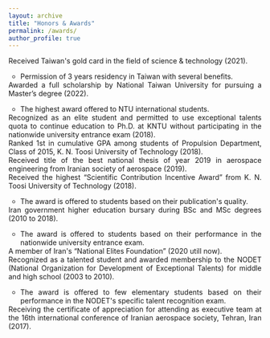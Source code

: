 ```yaml
---
layout: archive
title: "Honors & Awards"
permalink: /awards/
author_profile: true
---
```

<html>
<head>
<style>
ul.demo {
  list-style-type: none;
  list-style-image: url("starsolid.gif");
  margin: 0;
  padding: 0;
}
</style>
</head>

<body>
<p></p>
<ul class="demo" align="justify">
  <li><i class="fas fa-medal" style="color:#FFD700;font-size:20px"></i> Received Taiwan's gold card in the field of science & technology (2021).</li>
  <ul>
  <li> Permission of 3 years residency in Taiwan with several benefits.</li>
  </ul>
</ul>
<ul class="demo" align="justify">
  <li><i class="fas fa-medal" style="color:#FFD700;font-size:20px"></i> Awarded a full scholarship by National Taiwan University for pursuing a Master’s degree (2022).</li>
<ul>
        <li align="justify"> The highest award offered to NTU international students.</li>
</ul>
</ul>  
<ul class="demo" align="justify">
  <li><i class="fas fa-medal" style="color:#FFD700;font-size:20px"></i> Recognized as an elite student and permitted to use exceptional talents quota to continue education to Ph.D. at KNTU without participating in the nationwide university entrance exam (2018).</li>
</ul>         
<ul class="demo" align="justify">
  <i class="fas fa-medal" style="color:#FFD700;font-size:20px"></i> Ranked 1st in cumulative GPA among students of Propulsion Department, Class of 2015, K. N. Toosi University of Technology (2018).
</ul>
<ul class="demo" align="justify">
  <i class="fas fa-medal" style="color:#FFD700;font-size:20px"></i> Received title of the best national thesis of year 2019 in aerospace engineering from Iranian society of aerospace (2019).
</ul>
<ul class="demo" align="justify">
   <i class="fas fa-medal" style="color:#FFD700;font-size:20px"></i> Received the highest “Scientific Contribution Incentive Award” from K. N. Toosi University of Technology (2018).
<ul>
    <li align="justify"> The award is offered to students based on their publication's quality.</li>
  </ul>
  </ul>
 <ul class="demo" align="justify">
 <i class="fas fa-medal" style="color:#FFD700;font-size:20px"></i> Iran government higher education bursary during BSc and MSc degrees (2010 to 2018).
 <ul>
    <li align="justify"> The award is offered to students based on their performance in the nationwide university entrance exam.</li>
  </ul>
  </ul>
  <ul class="demo" align="justify">
 <i class="fas fa-medal" style="color:#FFD700;font-size:20px"></i> A member of Iran's “National Elites Foundation” (2020 utill now).
</ul>
<ul class="demo" align="justify">
 <i class="fas fa-medal" style="color:#FFD700;font-size:20px"></i> Recognized as a talented student and awarded membership to the NODET (National Organization for Development of Exceptional Talents) for middle and high school (2003 to 2010).
<ul>
    <li align="justify"> The award is offered to few elementary students based on their performance in the NODET's specific talent recognition exam. </li>
  </ul>
  </ul>
  <ul class="demo" align="justify">
  <i class="fas fa-medal" style="color:#FFD700;font-size:20px"></i> Receiving the certificate of appreciation for attending as executive team at the 16th international conference of Iranian aerospace society, Tehran, Iran (2017).
</ul>

  </body>
</html>
